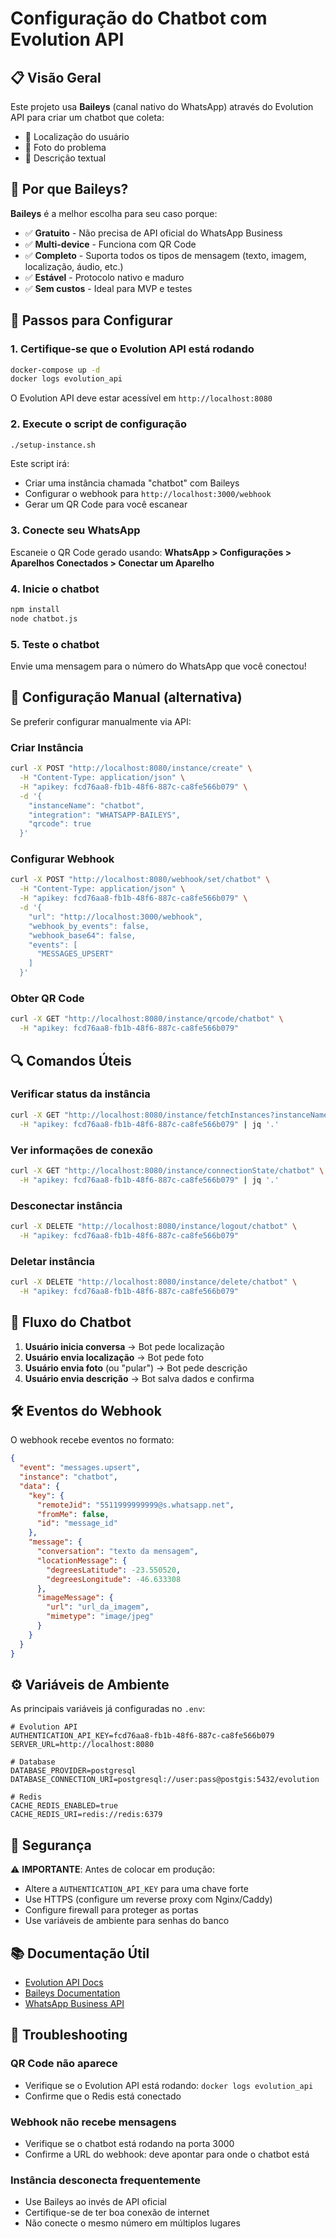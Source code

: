 # Configuração do Chatbot com Evolution API

## 📋 Visão Geral

Este projeto usa **Baileys** (canal nativo do WhatsApp) através do Evolution API para criar um chatbot que coleta:
- 📍 Localização do usuário
- 📸 Foto do problema
- 📝 Descrição textual

## 🎯 Por que Baileys?

**Baileys** é a melhor escolha para seu caso porque:
- ✅ **Gratuito** - Não precisa de API oficial do WhatsApp Business
- ✅ **Multi-device** - Funciona com QR Code
- ✅ **Completo** - Suporta todos os tipos de mensagem (texto, imagem, localização, áudio, etc.)
- ✅ **Estável** - Protocolo nativo e maduro
- ✅ **Sem custos** - Ideal para MVP e testes

## 🚀 Passos para Configurar

### 1. Certifique-se que o Evolution API está rodando

```bash
docker-compose up -d
docker logs evolution_api
```

O Evolution API deve estar acessível em `http://localhost:8080`

### 2. Execute o script de configuração

```bash
./setup-instance.sh
```

Este script irá:
- Criar uma instância chamada "chatbot" com Baileys
- Configurar o webhook para `http://localhost:3000/webhook`
- Gerar um QR Code para você escanear

### 3. Conecte seu WhatsApp

Escaneie o QR Code gerado usando:
**WhatsApp > Configurações > Aparelhos Conectados > Conectar um Aparelho**

### 4. Inicie o chatbot

```bash
npm install
node chatbot.js
```

### 5. Teste o chatbot

Envie uma mensagem para o número do WhatsApp que você conectou!

## 🔧 Configuração Manual (alternativa)

Se preferir configurar manualmente via API:

### Criar Instância
```bash
curl -X POST "http://localhost:8080/instance/create" \
  -H "Content-Type: application/json" \
  -H "apikey: fcd76aa8-fb1b-48f6-887c-ca8fe566b079" \
  -d '{
    "instanceName": "chatbot",
    "integration": "WHATSAPP-BAILEYS",
    "qrcode": true
  }'
```

### Configurar Webhook
```bash
curl -X POST "http://localhost:8080/webhook/set/chatbot" \
  -H "Content-Type: application/json" \
  -H "apikey: fcd76aa8-fb1b-48f6-887c-ca8fe566b079" \
  -d '{
    "url": "http://localhost:3000/webhook",
    "webhook_by_events": false,
    "webhook_base64": false,
    "events": [
      "MESSAGES_UPSERT"
    ]
  }'
```

### Obter QR Code
```bash
curl -X GET "http://localhost:8080/instance/qrcode/chatbot" \
  -H "apikey: fcd76aa8-fb1b-48f6-887c-ca8fe566b079"
```

## 🔍 Comandos Úteis

### Verificar status da instância
```bash
curl -X GET "http://localhost:8080/instance/fetchInstances?instanceName=chatbot" \
  -H "apikey: fcd76aa8-fb1b-48f6-887c-ca8fe566b079" | jq '.'
```

### Ver informações de conexão
```bash
curl -X GET "http://localhost:8080/instance/connectionState/chatbot" \
  -H "apikey: fcd76aa8-fb1b-48f6-887c-ca8fe566b079" | jq '.'
```

### Desconectar instância
```bash
curl -X DELETE "http://localhost:8080/instance/logout/chatbot" \
  -H "apikey: fcd76aa8-fb1b-48f6-887c-ca8fe566b079"
```

### Deletar instância
```bash
curl -X DELETE "http://localhost:8080/instance/delete/chatbot" \
  -H "apikey: fcd76aa8-fb1b-48f6-887c-ca8fe566b079"
```

## 📱 Fluxo do Chatbot

1. **Usuário inicia conversa** → Bot pede localização
2. **Usuário envia localização** → Bot pede foto
3. **Usuário envia foto** (ou "pular") → Bot pede descrição
4. **Usuário envia descrição** → Bot salva dados e confirma

## 🛠️ Eventos do Webhook

O webhook recebe eventos no formato:

```json
{
  "event": "messages.upsert",
  "instance": "chatbot",
  "data": {
    "key": {
      "remoteJid": "5511999999999@s.whatsapp.net",
      "fromMe": false,
      "id": "message_id"
    },
    "message": {
      "conversation": "texto da mensagem",
      "locationMessage": {
        "degreesLatitude": -23.550520,
        "degreesLongitude": -46.633308
      },
      "imageMessage": {
        "url": "url_da_imagem",
        "mimetype": "image/jpeg"
      }
    }
  }
}
```

## ⚙️ Variáveis de Ambiente

As principais variáveis já configuradas no `.env`:

```env
# Evolution API
AUTHENTICATION_API_KEY=fcd76aa8-fb1b-48f6-887c-ca8fe566b079
SERVER_URL=http://localhost:8080

# Database
DATABASE_PROVIDER=postgresql
DATABASE_CONNECTION_URI=postgresql://user:pass@postgis:5432/evolution

# Redis
CACHE_REDIS_ENABLED=true
CACHE_REDIS_URI=redis://redis:6379
```

## 🔐 Segurança

⚠️ **IMPORTANTE**: Antes de colocar em produção:
- Altere a `AUTHENTICATION_API_KEY` para uma chave forte
- Use HTTPS (configure um reverse proxy com Nginx/Caddy)
- Configure firewall para proteger as portas
- Use variáveis de ambiente para senhas do banco

## 📚 Documentação Útil

- [Evolution API Docs](https://doc.evolution-api.com/)
- [Baileys Documentation](https://github.com/WhiskeySockets/Baileys)
- [WhatsApp Business API](https://developers.facebook.com/docs/whatsapp)

## 🐛 Troubleshooting

### QR Code não aparece
- Verifique se o Evolution API está rodando: `docker logs evolution_api`
- Confirme que o Redis está conectado

### Webhook não recebe mensagens
- Verifique se o chatbot está rodando na porta 3000
- Confirme a URL do webhook: deve apontar para onde o chatbot está

### Instância desconecta frequentemente
- Use Baileys ao invés de API oficial
- Certifique-se de ter boa conexão de internet
- Não conecte o mesmo número em múltiplos lugares
